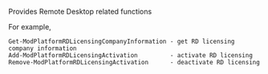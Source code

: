 Provides Remote Desktop related functions

For example,

```
Get-ModPlatformRDLicensingCompanyInformation - get RD licensing company information
Add-ModPlatformRDLicensingActivation         - activate RD licensing
Remove-ModPlatformRDLicensingActivation      - deactivate RD licensing
```
